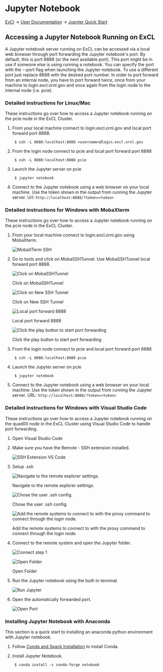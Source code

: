 # Jupyter Notebook

[ExCl](https://docs.excl.ornl.gov) → [User Documentation](../) → [Jupyter Quick Start](jupyter-quick-start.md)

## Accessing a Jupyter Notebook Running on ExCL

A Jupyter notebook server running on ExCL can be accessed via a local web browser through port forwarding the Jupyter notebook's port. By default, this is port 8888 \(or the next available port\). This port might be in use if someone else is using running a notebook. You can specify the port with the --port flag when launching the Jupyter notebook. To use a different port just replace 8888 with the desired port number. In order to port forward from an internal node, you have to port forward twice, once from your machine to login.excl.ornl.gov and once again from the login node to the internal node \(i.e. pcie\).

### Detailed instructions for Linux/Mac

These instructions go over how to access a Jupyter notebook running on the pcie node in the ExCL Cluster.

1. From your local machine connect to login.excl.ornl.gov and local port forward port 8888.

   ```text
    $ ssh -L 8888:localhost:8888 <username>@login.excl.ornl.gov
   ```

2. From the login node connect to pcie and local port forward port 8888

   ```text
    $ ssh -L 8888:localhost:8888 pcie
   ```

3. Launch the Jupyter server on pcie

   ```text
    $ jupyter notebook
   ```

4. Connect to the Jupyter notebook using a web browser on your local machine. Use the token shown in the output from running the Jupyter server. Url: `http://localhost:8888/?token=<token>`

### Detailed instructions for Windows with MobaXterm

These instructions go over how to access a Jupyter notebook running on the pcie node in the ExCL Cluster.

1. From your local machine connect to login.excl.ornl.gov using MobaXterm.

   ![MobaXTerm SSH](../.gitbook/assets/mobaxterm-ssh.png)

2. Go to tools and click on MobaSSHTunnel. Use MobaSSHTunnel local forward port 8888.

   ![Click on MobaSSHTunnel](../.gitbook/assets/mobaxterm-ssh-tunnel.png)

   Click on MobaSSHTunnel

   ![Click on New SSH Tunnel](../.gitbook/assets/mobaxterm-new-tunnel.png)

   Click on New SSH Tunnel

   ![Local port forward 8888](../.gitbook/assets/mobaxterm-port-forward.png)

   Local port forward 8888

   ![Click the play button to start port forwarding](../.gitbook/assets/mobaxterm-play.png)

   Click the play button to start port forwarding

3. From the login node connect to pcie and local port forward port 8888

   ```text
    $ ssh -L 8888:localhost:8888 pcie
   ```

4. Launch the Jupyter server on pcie

   ```text
    $ jupyter notebook
   ```

5. Connect to the Jupyter notebook using a web browser on your local machine. Use the token shown in the output from running the Jupyter server. URL: `http://localhost:8888/?token=<token>`

### Detailed instructions for Windows with Visual Studio Code

These instructions go over how to access a Jupyter notebook running on the quad00 node in the ExCL Cluster using Visual Studio Code to handle port forwarding.

1. Open Visual Studio Code
2. Make sure you have the Remote - SSH extension installed.

   ![SSH Extension VS Code](../.gitbook/assets/visual-code-ssh-extension.png)

3. Setup .ssh

   ![Navigate to the remote explorer settings.](../.gitbook/assets/visual-code-ssh-setup1.png)

   Navigate to the remote explorer settings.

   ![Chose the user .ssh config.](../.gitbook/assets/visual-code-ssh-setup2.png)

   Chose the user .ssh config.

   ![Add the remote systems to connect to with the proxy command to connect through the login node.](../.gitbook/assets/visual-code-ssh-setup3.png)

   Add the remote systems to connect to with the proxy command to connect through the login node.

4. Connect to the remote system and open the Jupyter folder.

   ![Connect step 1](../.gitbook/assets/visual-code-connect1.png)

   ![Open Folder](../.gitbook/assets/visual-code-connect2.png)

   Open Folder

5. Run the Jupyter notebook using the built-in terminal.

   ![Run Jupyter](../.gitbook/assets/visual-code-run.png)

6. Open the automatically forwarded port.

   ![Open Port](../.gitbook/assets/visual-code-open.png)

### Installing Jupyter Notebook with Anaconda

This section is a quick start to installing an anaconda python environment with Jupyter notebook.

1. Follow [Conda and Spack Installation](conda-and-spack-installation.md#installing-conda) to install Conda.
2. Install Jupyter Notebook.

   ```text
    $ conda install -c conda-forge notebook
   ```

